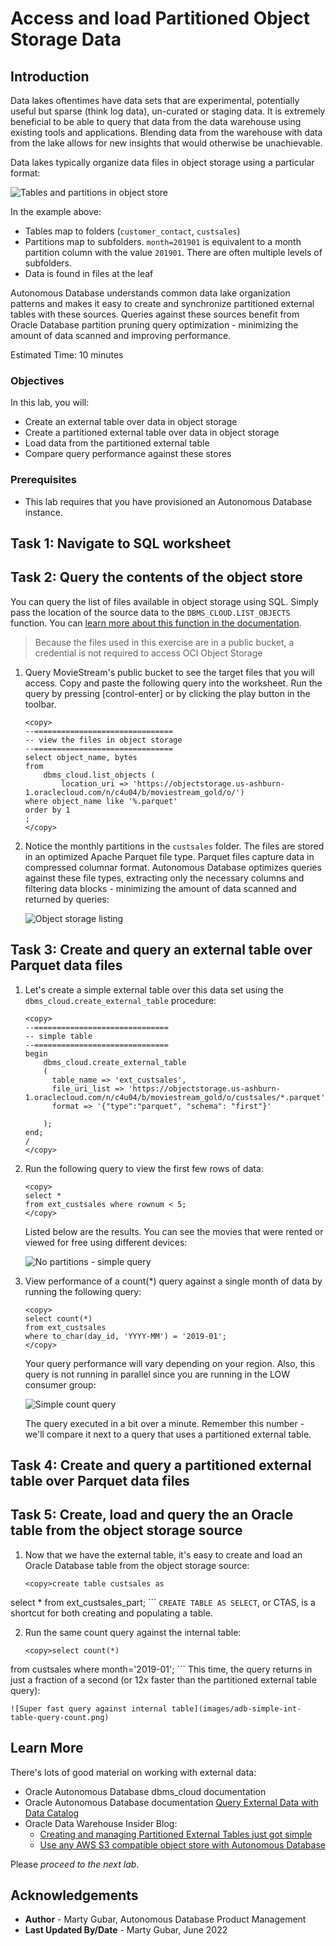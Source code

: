 # Access and load Partitioned Object Storage Data

## Introduction

Data lakes oftentimes have data sets that are experimental, potentially useful but sparse (think log data), un-curated or staging data. It is extremely beneficial to be able to query that data from the data warehouse using existing tools and applications. Blending data from the warehouse with data from the lake allows for new insights that would otherwise be unachievable.

Data lakes typically organize data files in object storage using a particular format:

![Tables and partitions in object store](images/obj-organization.png)

In the example above:
* Tables map to folders (`customer_contact`, `custsales`)
* Partitions map to subfolders. `month=201901` is equivalent to a month partition column with the value `201901`. There are often multiple levels of subfolders.
* Data is found in files at the leaf

Autonomous Database understands common data lake organization patterns and makes it easy to create and synchronize partitioned external tables with these sources. Queries against these sources benefit from Oracle Database partition pruning query optimization - minimizing the amount of data scanned and improving performance.

Estimated Time: 10 minutes

### Objectives

In this lab, you will:
* Create an external table over data in object storage
* Create a partitioned external table over data in object storage
* Load data from the partitioned external table
* Compare query performance against these stores

### Prerequisites

- This lab requires that you have provisioned an Autonomous Database instance.

## Task 1: Navigate to SQL worksheet
[](include:adb-goto-sql-worksheet.md)

## Task 2: Query the contents of the object store
[](query-object-store-contents-with-sql.md)

You can query the list of files available in object storage using SQL. Simply pass the location of the source data to the ``DBMS_CLOUD.LIST_OBJECTS`` function. You can [learn more about this function in the documentation](https://docs.oracle.com/en/cloud/paas/autonomous-database/adbsa/dbms-cloud-subprograms.html#GUID-52801F96-8280-4FE0-8782-E194F4360E6F).

> Because the files used in this exercise are in a public bucket, a credential is not required to access OCI Object Storage

1. Query MovieStream's public bucket to see the target files that you will access. Copy and paste the following query into the worksheet. Run the query by pressing [control-enter] or by clicking the play button in the toolbar.

    ```
    <copy>
    --===============================
    -- view the files in object storage
    --===============================
    select object_name, bytes
    from
        dbms_cloud.list_objects (            
            location_uri => 'https://objectstorage.us-ashburn-1.oraclecloud.com/n/c4u04/b/moviestream_gold/o/')
    where object_name like '%.parquet'
    order by 1
    ;
    </copy>
    ```

2. Notice the monthly partitions in the ``custsales`` folder. The files are stored in an optimized Apache Parquet file type. Parquet files capture data in compressed columnar format. Autonomous Database optimizes queries against these file types, extracting only the necessary columns and filtering data blocks - minimizing the amount of data scanned and returned by queries:

    ![Object storage listing](images/adb-obj-store-query-list.png)

## Task 3: Create and query an external table over Parquet data files

1. Let's create a simple external table over this data set using the ``dbms_cloud.create_external_table`` procedure:

    ```
    <copy>
    --==============================
    -- simple table
    --==============================
    begin
        dbms_cloud.create_external_table
        (
          table_name => 'ext_custsales',
          file_uri_list => 'https://objectstorage.us-ashburn-1.oraclecloud.com/n/c4u04/b/moviestream_gold/o/custsales/*.parquet',
          format => '{"type":"parquet", "schema": "first"}'

        );
    end;
    /
    </copy>
    ```

2. Run the following query to view the first few rows of data:

    ```
    <copy>
    select *
    from ext_custsales where rownum < 5;
    </copy>
    ```

    Listed below are the results. You can see the movies that were rented or viewed for free using different devices:

    ![No partitions - simple query](images/adb-simple-table-query-few-rows.png)

3. View performance of a count(*) query against a single month of data by running the following query:

    ```
    <copy>
    select count(*)
    from ext_custsales
    where to_char(day_id, 'YYYY-MM') = '2019-01';
    </copy>
    ```
    Your query performance will vary depending on your region. Also, this query is not running in parallel since you are running in the LOW consumer group:

    ![Simple count query](images/adb-simple-table-query-count.png)

    The query executed in a bit over a minute. Remember this number - we'll compare it next to a query that uses a partitioned external table.

## Task 4: Create and query a partitioned external table over Parquet data files
[](include:adb-use-partitioned-external-table-body.md)

## Task 5: Create, load and query the an Oracle table from the object storage source

1. Now that we have the external table, it's easy to create and load an Oracle Database table from the object storage source:
    ```
    <copy>create table custsales as
select * from ext_custsales_part;
    </copy>
    ```
    ``CREATE TABLE AS SELECT``, or CTAS, is a shortcut for both creating and populating a table.

2. Run the same count query against the internal table:
    ```
    <copy>select count(*)
from custsales
where month='2019-01';
    </copy>
    ```
    This time, the query returns in just a fraction of a second (or 12x faster than the partitioned external table query):

    ![Super fast query against internal table](images/adb-simple-int-table-query-count.png)

## Learn More
There's lots of good material on working with external data:
* Oracle Autonomous Database dbms_cloud documentation
* Oracle Autonomous Database documentation [Query External Data with Data Catalog](https://docs.oracle.com/en/cloud/paas/autonomous-database/adbsa/query-external-data-catalog.html#GUID-480FAF23-453D-4B15-BF92-8435805EB8A5)
* Oracle Data Warehouse Insider Blog:
    * [Creating and managing Partitioned External Tables just got simple](https://blogs.oracle.com/post/simplified-partitioning-xt)
    * [Use any AWS S3 compatible object store with Autonomous Database](https://blogs.oracle.com/datawarehousing/post/use-any-aws-s3-compatible-object-store-with-autonomous-database)

Please *proceed to the next lab*.

## Acknowledgements

* **Author** - Marty Gubar, Autonomous Database Product Management
* **Last Updated By/Date** - Marty Gubar, June 2022
